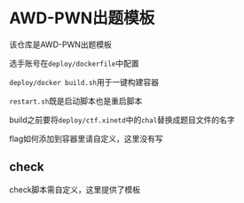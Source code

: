 # AWD-PWN出题模板

该仓库是AWD-PWN出题模板

选手账号在`deploy/dockerfile`中配置

`deploy/docker build.sh`用于一键构建容器

`restart.sh`既是启动脚本也是重启脚本

build之前要将`deploy/ctf.xinetd`中的`chal`替换成题目文件的名字

flag如何添加到容器里请自定义，这里没有写

## check

check脚本需自定义，这里提供了模板